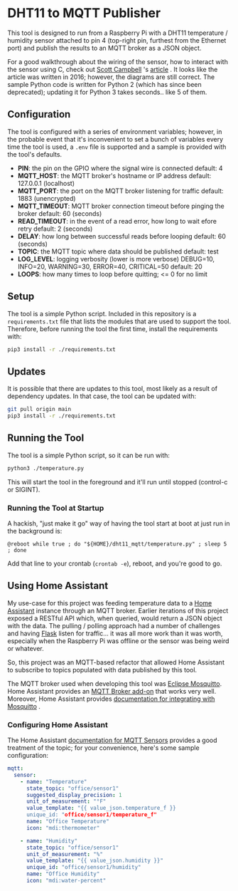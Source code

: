 # DHT11 to MQTT Publisher

This tool is designed to run from a Raspberry Pi with a DHT11
temperature / humidity sensor attached to pin 4 (top-right pin,
furthest from the Ethernet port) and publish the results to
an MQTT broker as a JSON object.

For a good walkthrough about the wiring of the sensor, how to
interact with the sensor using C, check out
[Scott Campbell](https://www.circuitbasics.com/author/circuitbasicsgmail-com/)
's
[article](https://www.circuitbasics.com/how-to-set-up-the-dht11-humidity-sensor-on-the-raspberry-pi/)
.  It looks like the article was written in 2016; however, the
diagrams are still correct.  The sample Python code is written
for Python 2 (which has since been deprecated); updating it for Python 3
takes seconds..  like 5 of them.

## Configuration

The tool is configured with a series of environment variables; however, in
the probable event that it's inconvenient to set a bunch of variables every
time the tool is used, a `.env` file is supported and a sample is provided
with the tool's defaults.

* **PIN**: the pin on the GPIO where the signal wire is connected
  default: 4
* **MQTT_HOST**: the MQTT broker's hostname or IP address
  default: 127.0.0.1 (localhost)
* **MQTT_PORT**: the port on the MQTT broker listening for traffic
  default: 1883 (unencrypted)
* **MQTT_TIMEOUT**: MQTT broker connection timeout before pinging the broker
  default: 60 (seconds)
* **READ_TIMEOUT**: in the event of a read error, how long to wait efore retry
  default: 2 (seconds)
* **DELAY**: how long between successful reads before looping
  default: 60 (seconds)
* **TOPIC**: the MQTT topic where data should be published
  default: test
* **LOG_LEVEL**: logging verbosity (lower is more verbose)
  DEBUG=10, INFO=20, WARNING=30, ERROR=40, CRITICAL=50
  default: 20
* **LOOPS**: how many times to loop before quitting; <= 0 for no limit

## Setup

The tool is a simple Python script.  Included in this repository
is a `requirements.txt` file that lists the modules that are used
to support the tool.  Therefore, before running the tool the
first time, install the requirements with:

```sh
pip3 install -r ./requirements.txt
```

## Updates

It is possible that there are updates to this tool, most likely
as a result of dependency updates.  In that case, the tool can
be updated with:

```sh
git pull origin main
pip3 install -r ./requirements.txt
```

## Running the Tool

The tool is a simple Python script, so it can be run with:

```sh
python3 ./temperature.py
```

This will start the tool in the foreground and it'll run
until stopped (control-c or SIGINT).

### Running the Tool at Startup

A hackish, "just make it go" way of having the tool start
at boot at just run in the background is:

```crontab
@reboot while true ; do "${HOME}/dht11_mqtt/temperature.py" ; sleep 5 ; done
```

Add that line to your crontab (`crontab -e`), reboot, and you're
good to go.

## Using Home Assistant

My use-case for this project was feeding temperature data to a
[Home Assistant](https://home-assistant.io/) instance through an
MQTT broker.  Earlier iterations of this project exposed a
RESTful API which, when queried, would return a JSON object with
the data.  The pulling / polling approach had a number of challenges
and having [Flask](https://flask.palletsprojects.com/en/3.0.x/)
listen for traffic... it was all more work than it was worth,
especially when the Raspberry Pi was offline or the sensor was
being weird or whatever.

So, this project was an MQTT-based refactor that allowed
Home Assistant to subscribe to topics populated with data
published by this tool.

The MQTT broker used when developing this tool was
[Eclipse Mosquitto](https://mosquitto.org/).  Home Assistant
provides an
[MQTT Broker add-on](https://github.com/home-assistant/hassio-addons/blob/master/mosquitto/DOCS.md)
that works very well.  Moreover, Home Assistant provides
[documentation for integrating with Mosquitto](https://www.home-assistant.io/integrations/mqtt)
.

### Configuring Home Assistant

The Home Assistant
[documentation for MQTT Sensors](https://www.home-assistant.io/integrations/sensor.mqtt/#temperature-and-humidity-sensors)
provides a good treatment of the topic; for your convenience,
here's some sample configuration:

```YAML
mqtt:
  sensor:
    - name: "Temperature"
      state_topic: "office/sensor1"
      suggested_display_precision: 1
      unit_of_measurement: "°F"
      value_template: "{{ value_json.temperature_f }}
      unique_id: "office/sensor1/temperature_f"
      name: "Office Temperature"
      icon: "mdi:thermometer"

    - name: "Humidity"
      state_topic: "office/sensor1"
      unit_of_measurement: "%"
      value_template: "{{ value_json.humidity }}"
      unique_id: "office/sensor1/humidity"
      name: "Office Humidity"
      icon: "mdi:water-percent"
```
